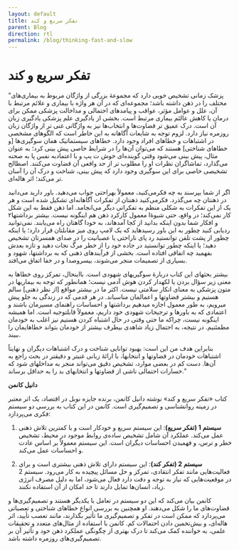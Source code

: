 ```yaml
---
layout: default
title: تفکر سریع و کند
parent: Blog
direction: rtl
permalink: /blog/thinking-fast-and-slow
---
```


# تفکر سریع و کند
"پزشک زمانی تشخیص خوبی دارد که مجموعۀ بزرگی از واژگان مربوط به بیماری‌های مختلف را در ذهن داشته باشد؛ مجموعه‌ای  که در آن هر واژه با بیماری و علائم مرتبط با آن، علل و عوامل مؤثر، عواقب و پیامدهای احتمالی و مداخالت پزشکی ممکن برای درمان یا کاهش عالئم بیماری مرتبط است. بخشی از یادگیری علم پزشکی یادگیری زبان آن است. درک عمیق تر قضاوت‌ها و انتخاب‌ها نیز به واژگانی غنی تر از واژگان زبان روزمره نیاز دارد. لزوم توجه به شایعات آگاهانه به این خاطر است که الگوهای مشخصی در اشتباهات و خطاهای افراد وجود دارد. خطاهای سیستماتیک همان سوگیری‌ها [و خطاهای شناختی] هستند که می‌توان آن‌ها را در شرایط خاصی پیش بینی کرد؛ به عنوان مثال، پیش بینی می‌شود وقتی گوینده‌ای  خوش ت یپ و با اعتمادبه نفس پا به صحنه می‌گذارد، تماشاگران نظرات او را مطلوب تر از حد واقعی آن قضاوت می‌کنند. اصطالح تشخیصی خاصی برای این سوگیری وجود دارد که پیش بینی، شناخت و درک آن را آسان تر می‌کند؛ اثر هاله‌ای.

اگر از شما بپرسند به چه فکرمی‌کنید، معمولاً بهراحتی جواب می‌دهید. باور دارید می‌دانید در ذهنتان چه می‌گذرد. فکرمی‌کنید ذهنتان از تفکرات آگاهانه‌ای تشکیل شده است و هر یک از این تفکرات به شکلی منظم به تفکراتی دیگر می‌انجامد. اما ذهن فقط به این شکل کار نمی‌کند؛ در واقع، حتی شیوۀا معمول کارکرد ذهن هم اینگونه نیست. بیشتر برداشتها٢ و افکار شما بدون اینکه بدانید از کجا آمدهاند، به خودا گاهتان راه می‌یابند. نمی‌توانید ردیابی کنید چطور به این باور رسیدهاید که یک لامپ روی میز مقابلتان قرار دارد؛ یا اینکه چطور از پشت تلفن توانستید رد پای ناراحتی یا عصبانیت را در صدای همسرتان تشخیص دهید؛ یا اینکه چطور توانستید در جاده خود را از خطر مرگ نجات دهید و تازه بعدش بفهمید چه اتفاقی افتاده است. بخشی از فرآیندهای ذهنی که به برداشتها، شهود و بسیاری از تصمیمات منجر می‌شوند، بیسروصدا و در خفا اتفاق می‌افتد.

بیشتر بحثهای این کتاب دربارۀ سوگیریهای شهودی است. بااینحال، تمرکز روی خطاها به معنی زیر سؤال بردن یا لکهدار کردن هوش آدمی نیست؛ همانطور که توجه به بیماریها در متون پزشکی به معنای انکار سلامتی نیست. اکثر ما در بیشتر مواقع [از نظر ذهنی] سالم هستیم و بیشتر قضاوتها و اعمالمان مناسباند. در هر قدمی که در زندگی به جلو پیش میرویم، به طور معمول اجازه میدهیم برداشتها و احساسات راهنمای مسیرمان باشند و اعتمادی که به باورها و ترجیحات شهودی خود داریم، معمولاً قابلتوجیه است. اما همیشه اینگونه نیست، چراکه ما حتی وقتی در حال اشتباه کردن هستیم نیز اغلب به خودمان مطمئنیم. در نتیجه، به احتمال زیاد شاهدی بیطرف بیشتر از خودمان بتواند خطاهایمان را ببیند.

بنابراین هدف من این است: بهبود توانایی شناخت و درک اشتباهات دیگران و نهايتاً اشتباهات خودمان در قضاوتها و انتخابها، با ارائۀ زبانی غنیتر و دقیقتر در بحث راجع به آن‌ها. دست کم در بعضی موارد، تشخیص دقیق می‌تواند منجر به مداخلهای شود که خسارات احتمالی ناشی از قضاوتها و انتخابهای بد را به حداقل برساند."

**دانیل کانمن** 

کتاب «تفکر سریع و کند» نوشته دانیل کانمن، برنده جایزه نوبل در اقتصاد، یک اثر معتبر در زمینه روانشناسی و تصمیم‌گیری است. کانمن در این کتاب به بررسی دو سیستم فکری می‌پردازد:

1. **سیستم 1 (تفکر سریع)**: این سیستم سریع و خودکار است و با کمترین تلاش ذهنی عمل می‌کند. عملکرد آن شامل تشخیص ساده‌ی روابط موجود در محیط، تشخیص خطر و ترس، و فهمیدن احساسات دیگران است. این سیستم معمولاً بر اساس عادت و احساسات عمل می‌کند.

2. **سیستم 2 (تفکر کند)**: این سیستم دارای تلاش ذهنی بیشتری است و برای فعالیت‌هایی مانند تفکر انتقادی، تمرکز و حل مسائل پیچیده به کار می‌رود. سیستم 2 در موقعیت‌هایی که نیاز به توجه و دقت دارد فعال می‌شود، اما به دلیل مصرف انرژی زیاد، انسان‌ها تمایل دارند تا حد امکان از آن استفاده نکنند.

کانمن بیان می‌کند که این دو سیستم در تعامل با یکدیگر هستند و تصمیم‌گیری‌ها و قضاوت‌های ما را شکل می‌دهند. او همچنین به بررسی انواع خطاهای شناختی و تعصباتی می‌پردازد که ممکن است در تفکر و تصمیم‌گیری ما تأثیر بگذارند، مانند تعصب تأیید، اثر هاله‌ای، و بیش‌تخمین دادن احتمالات کم. کانمن با استفاده از مثال‌های متعدد و تحقیقات علمی، به خواننده کمک می‌کند تا درک بهتری از چگونگی عملکرد ذهن خود و تأثیر آن بر تصمیم‌گیری‌های روزمره داشته باشد.

